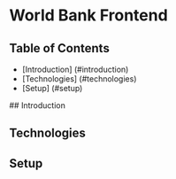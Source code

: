 # World Bank Frontend

## Table of Contents

* [Introduction] (#introduction)
* [Technologies] (#technologies)
* [Setup] (#setup)

<a name='Introduction' />
## Introduction

## Technologies

## Setup
